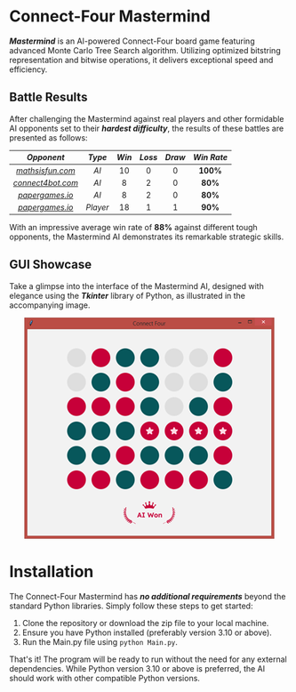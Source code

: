 # Connect-Four Mastermind
***Mastermind*** is an AI-powered Connect-Four board game featuring advanced Monte Carlo Tree Search algorithm. Utilizing optimized bitstring representation and bitwise operations, it delivers exceptional speed and efficiency.

## Battle Results
After challenging the Mastermind against real players and other formidable AI opponents set to their ***hardest difficulty***, the results of these battles are presented as follows:
<table align = "center">
  <thead align = "center">
    <tr>
      <th><em>Opponent</em></th>
      <th><em>Type</em></th>
      <th><em>Win</em></th>
      <th><em>Loss</em></th>
      <th><em>Draw</em></th>
      <th><em>Win Rate</em></th>
    </tr>
  </thead>
  <tbody align = "center">
    <tr>
      <td><em><a href="https://www.mathsisfun.com/games/connect4.html">mathsisfun.com</a></em></td>
      <td><i>AI</i></td>
      <td>10</td>
      <td>0</td>
      <td>0</td>
      <td><b>100%</b></td>
    </tr>
    <tr>
      <td><em><a href="https://www.connect4bot.com/">connect4bot.com</a></em></td>
      <td><i>AI</i></td>
      <td>8</td>
      <td>2</td>
      <td>0</td>
      <td><b>80%</b></td>
    </tr>
    <tr>
      <td><em><a href="https://papergames.io/en/connect4">papergames.io</a></em></td>
      <td><i>AI</i></td>
      <td>8</td>
      <td>2</td>
      <td>0</td>
      <td><b>80%</b></td>
    </tr>
    <tr>
      <td><em><a href="https://papergames.io/en/connect4">papergames.io</a></em></td>
      <td><i>Player</i></td>
      <td>18</td>
      <td>1</td>
      <td>1</td>
      <td><b>90%</b></td>
    </tr>
  </tbody>
</table>

With an impressive average win rate of **88%** against different tough opponents, the Mastermind AI demonstrates its remarkable strategic skills.

## GUI Showcase
Take a glimpse into the interface of the Mastermind AI, designed with elegance using the ***Tkinter*** library of Python, as illustrated in the accompanying image.

<p align = "center">
	<img src = "Images/Sample_2.png" alt = "Image description">
</p>

# Installation
The Connect-Four Mastermind has ***no additional requirements*** beyond the standard Python libraries. Simply follow these steps to get started:
1. Clone the repository or download the zip file to your local machine.
2. Ensure you have Python installed (preferably version 3.10 or above).
3. Run the Main.py file using <code>python Main.py</code>.

That's it! The program will be ready to run without the need for any external dependencies. While Python version 3.10 or above is preferred, the AI should work with other compatible Python versions.
